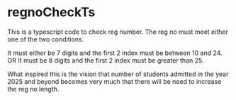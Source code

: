 # regnoCheckTs
This is a typescript code to check reg number.
The reg no must meet either one of the two conditions.

It must either be 7 digits and the first 2 index must be between 10 and 24.
OR
It must be 8 digits and the first 2 index must be greater than 25.

What inspired this is the vision that number of students admitted in the year 2025 and beyond becomes very much that there will be need to increase the reg no length.
